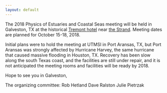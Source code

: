 ```yaml
---
layout: default
---
```


<!-- [Link to another hash header](#header-2).

[Link to another page](another-page). -->

The 2018 Physics of Estuaries and Coastal Seas meeting will be held in Galveston, TX at the historical [Tremont hotel](http://www.thetremonthouse.com/) near [the Strand](https://en.wikipedia.org/wiki/Strand_Historic_District). Meeting dates are planned for October 15-18, 2018.

Initial plans were to hold the meeting at UTMSI in Port Aransas, TX, but Port Aransas was strongly affected by Hurricane Harvey, the same hurricane that caused massive flooding in Houston, TX. Recovery has been slow along the south Texas coast, and the facilities are still under repair, and it is not anticipated the meeting rooms and facilities will be ready by 2018.

Hope to see you in Galveston,

The organizing committee: 
  Rob Hetland
  Dave Ralston
  Julie Pietrzak
